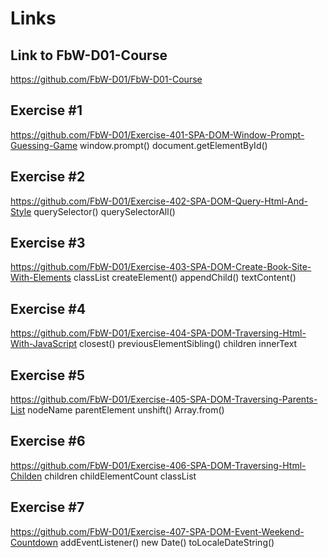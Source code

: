 # Links


## Link to FbW-D01-Course
https://github.com/FbW-D01/FbW-D01-Course

## Exercise #1

https://github.com/FbW-D01/Exercise-401-SPA-DOM-Window-Prompt-Guessing-Game
window.prompt()
document.getElementById()
## Exercise #2
https://github.com/FbW-D01/Exercise-402-SPA-DOM-Query-Html-And-Style
querySelector()
querySelectorAll()
## Exercise #3
https://github.com/FbW-D01/Exercise-403-SPA-DOM-Create-Book-Site-With-Elements
classList
createElement()
appendChild()
textContent()
## Exercise #4
https://github.com/FbW-D01/Exercise-404-SPA-DOM-Traversing-Html-With-JavaScript
closest()
previousElementSibling()
children
innerText
## Exercise #5
https://github.com/FbW-D01/Exercise-405-SPA-DOM-Traversing-Parents-List
nodeName
parentElement
unshift()
Array.from()
## Exercise #6
https://github.com/FbW-D01/Exercise-406-SPA-DOM-Traversing-Html-Childen
children
childElementCount
classList
## Exercise #7
https://github.com/FbW-D01/Exercise-407-SPA-DOM-Event-Weekend-Countdown
addEventListener()
new Date()
toLocaleDateString()